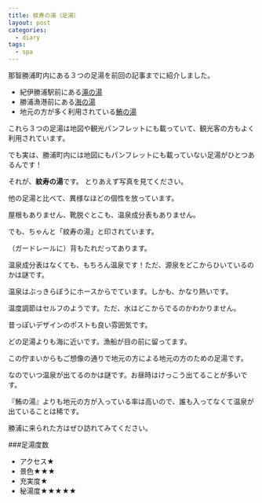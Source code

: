```yaml
---
title: 紋寿の湯（足湯）
layout: post
categories:
  - diary
tags:
  - spa
---
```

那智勝浦町内にある３つの足湯を前回の記事までに紹介しました。

* 紀伊勝浦駅前にある[滝の湯][a1]
* 勝浦漁港前にある[海の湯][a2]
* 地元の方が多く利用されている[鮪の湯][a3]

これら３つの足湯は地図や観光パンフレットにも載っていて、観光客の方もよく利用されています。

でも実は、勝浦町内には地図にもパンフレットにも載っていない足湯がひとつあるんです！

それが、**紋寿の湯**です。
とりあえず写真を見てください。

<amp-img src="/img/uploads/2009/11/monju-foot-spa-1.jpg" alt="紋寿の湯" width="400" height="300" layout="responsive"></amp-img>

他の足湯と比べて、異様なほどの個性を放っています。

屋根もありません、靴脱ぐとこも、温泉成分表もありません。

<amp-img src="/img/uploads/2009/11/monju-foot-spa-2.jpg" alt="紋寿の湯湯船" width="400" height="300" layout="responsive"></amp-img>

でも、ちゃんと「紋寿の湯」と印されています。

（ガードレールに）背もたれだってあります。

<amp-img src="/img/uploads/2009/11/monju-foot-spa-3.jpg" alt="紋寿の湯背もたれ" width="400" height="300" layout="responsive"></amp-img>

温泉成分表はなくても、もちろん温泉です！ただ、源泉をどこからひいているのかは謎です。

温泉はぶっきらぼうにホースからでています。しかも、かなり熱いです。

温度調節はセルフのようです。ただ、水はどこからでるのかわかりません。

<amp-img src="/img/uploads/2009/11/monju-foot-spa-4.jpg" alt="紋寿の湯の横にあるポスト" width="400" height="300" layout="responsive"></amp-img>

昔っぽいデザインのポストも良い雰囲気です。

どの足湯よりも海に近いです。漁船が目の前に留ってます。

この佇まいからもご想像の通りで地元の方による地元の方のための足湯です。

なのでいつ温泉が出てるのかは謎です。お昼時はけっこう出てることが多いです。

『鮪の湯』よりも地元の方が入っている率は高いので、誰も入ってなくて温泉が出ていることは稀です。

勝浦に来られた方はぜひ訪れてみてください。

###足湯度数

* アクセス★
* 景色★★★
* 充実度★
* 秘湯度★★★★★


 [1]: /img/uploads/2009/11/monju-foot-spa-1.jpg
 [2]: /img/uploads/2009/11/monju-foot-spa-2.jpg
 [3]: /img/uploads/2009/11/monju-foot-spa-3.jpg
 [4]: /img/uploads/2009/11/monju-foot-spa-4.jpg

 [a1]: /diary/taki-foot-spa.html "滝の湯"
 [a2]: /diary/umi-foot-spa.html "海の湯"
 [a3]: /diary/maguro-foot-spa.html "鮪の湯"
